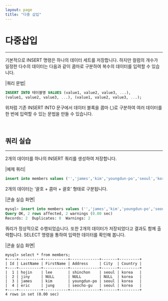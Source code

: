 ```yaml
---
layout: page
title: "다중 삽입"
--- 
```


# 다중삽입
---
기본적으로 INSERT 명령은 하나의 데이터 세트를 저장합니다. 하지만 컬럼의 개수가 일정한 다수의 데이터는 다음과 같이 콤마로 구분하여 복수의 데이터를 입력할 수 있습니다.

|쿼리 문법| 
```sql
INSERT INTO 테이블명 VALUES (value1, value2, value3, ...),
(value1, value2, value3, ...), (value1, value2, value3, ...);
```

위처럼 기존 INSERT INTO 문구에서 데이터 블록을 콤마 (,)로 구분하여 여러 데이터를 한 번에 입력할 수 있는 문법을 만들 수 있습니다.  

<br>

## 쿼리 실습 
---
2개의 데이터를 하나의 INSERT 쿼리를 생성하여 저장합니다.  

|예제 쿼리| 
```sql
insert into members values ('','james','kim','youngdun-po','seoul','korea'), ('','eric','jung','seocho-gu','seoul','korea');
```

2개의 데이터는 ‘괄호 + 콤마 + 괄호’ 형태로 구분됩니다.  

|콘솔 실습 화면| 
```sql
mysql> insert into members values ('','james','kim','youngdun-po','seoul','korea'), ('','eric','jung','seocho-gu','seoul','korea');
Query OK, 2 rows affected, 2 warnings (0.00 sec)
Records: 2  Duplicates: 0  Warnings: 2
```

쿼리가 정상적으로 수행되었습니다. 또한 2개의 데이터가 저장되었다고 결과도 함께 출력합니다. SELECT 명령을 통하여 입력한 데이터를 확인해 봅니다.  

|콘솔 실습 화면| 
```
mysql> select * from members;
+----+----------+-----------+-------------+-------+---------+
| Id | LastName | FirstName | Address     | City  | Country |
+----+----------+-----------+-------------+-------+---------+
|  1 | hojin    | lee       | shinchon    | seoul | korea   |
|  2 | jiny     | NULL      | NULL        | NULL  | korea   |
|  3 | james    | kim       | youngdun-po | seoul | korea   |
|  4 | eric     | jung      | seocho-gu   | seoul | korea   |
+----+----------+-----------+-------------+-------+---------+
4 rows in set (0.00 sec)
```